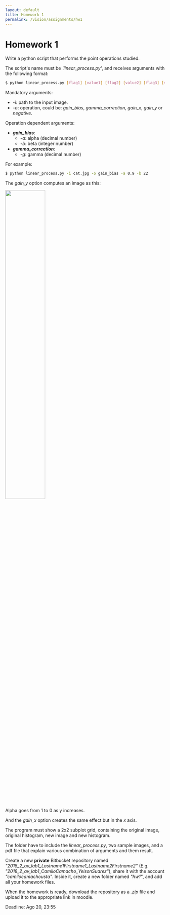 ```yaml
---
layout: default
title: Homework 1
permalink: /vision/assignments/hw1
---
```


# Homework 1

Write a python script that performs the point operations studied.

The script's name must be *'linear_process.py'*, and receives arguments with the following format:

``` sh
$ python linear_process.py [flag1] [value1] [flag2] [value2] [flag3] [value3] ...
```

Mandatory arguments:
* *-i*: path to the input image.
* *-o*: operation, could be: *gain_bias*, *gamma_correction*, *gain_x*, *gain_y* or *negative*.

Operation dependent arguments:
* ***gain_bias***:
    * *-a*: alpha (decimal number)
    * *-b*: beta (integer number)
* ***gamma_correction***:
    * *-g*: gamma (decimal number)

For example:

``` sh
$ python linear_process.py -i cat.jpg -o gain_bias -a 0.9 -b 22
```

The *gain_y* option computes an image as this:

<div class="picture">
  <img style="width:50%;" src ="/cstopics/assets/img/vision/1_linear5.png" />
  <div>Alpha goes from 1 to 0 as y increases.</div>
</div>

And the *gain_x* option creates the same effect but in the *x* axis.

The program must show a 2x2 subplot grid, containing the original image, original histogram, new image and new histogram.

The folder have to include the *linear_process.py*, two sample images, and a pdf file that explain various combination of arguments and them result.

Create a new **private** Bitbucket repository named *"2018_2_av_lab1_Lastname1Firstname1_Lastname2Firstname2"* (E.g. *"2018_2_av_lab1_CamiloCamacho_YeisonSuarez"*),  share it with the account *"camilocamachousta"*. Inside it, create a new folder named *"hw1"*, and add all your homework files.

When the homework is ready, download the repository as a *.zip* file and upload it to the appropriate link in moodle.

Deadline: Ago 20, 23:55
